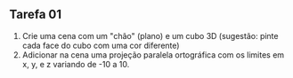 ## Tarefa 01

1. Crie uma cena com um "chão" (plano) e um cubo 3D (sugestão: pinte cada face do cubo com uma cor diferente)
2. Adicionar na cena uma projeção paralela ortográfica com os limites em x, y, e z variando de -10 a 10.
